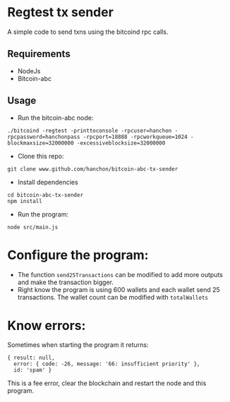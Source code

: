 # Regtest tx sender

A simple code to send txns using the bitcoind rpc calls.


## Requirements

* NodeJs
* Bitcoin-abc


## Usage

* Run the bitcoin-abc node:
```
./bitcoind -regtest -printtoconsole -rpcuser=hanchon -rpcpassword=hanchonpass -rpcport=18888 -rpcworkqueue=1024 -blockmaxsize=32000000 -excessiveblocksize=32000000
```

* Clone this repo:
```
git clone www.github.com/hanchon/bitcoin-abc-tx-sender
```

* Install dependencies
```
cd bitcoin-abc-tx-sender
npm install
```

* Run the program:
```
node src/main.js
```

# Configure the program:

* The function `send25Transactions` can be modified to add more outputs and make the transaction bigger.
* Right know the program is using 600 wallets and each wallet send 25 transactions. The wallet count can be modified with `totalWallets`


# Know errors:

Sometimes when starting the program it returns:
```
{ result: null,
  error: { code: -26, message: '66: insufficient priority' },
  id: 'spam' }
```

This is a fee error, clear the blockchain and restart the node and this program.
